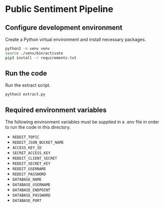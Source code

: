 # Public Sentiment Pipeline

## Configure development environment

Create a Python virtual environment and install necessary packages.

```sh
python3 -m venv venv
source ./venv/bin/activate
pip3 install -r requirements.txt
```

## Run the code

Run the extract script.

```sh
python3 extract.py
```

## Required environment variables

The following environment variables must be supplied in a .env file in order to run the code in this directory.

- `REDDIT_TOPIC`
- `REDDIT_JSON_BUCKET_NAME`
- `ACCESS_KEY_ID`
- `SECRET_ACCESS_KEY`
- `REDDIT_CLIENT_SECRET`
- `REDDIT_SECRET_KEY`
- `REDDIT_USERNAME`
- `REDDIT_PASSWORD`
- `DATABASE_NAME`
- `DATABASE_USERNAME`
- `DATABASE_ENDPOINT`
- `DATABASE_PASSWORD`
- `DATABASE_PORT`
